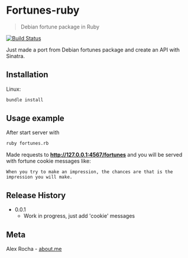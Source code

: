 # Fortunes-ruby 
> Debian fortune package in Ruby 

[![Build Status](https://travis-ci.org/alexrochas/fortunes-ruby.svg?branch=master)](https://travis-ci.org/alexrochas/fortunes-ruby)

Just made a port from Debian fortunes package and create an API with Sinatra.

## Installation

Linux:

```sh
bundle install
```

## Usage example

After start server with
```bash
ruby fortunes.rb
```
Made requests to **http://127.0.0.1:4567/fortunes** and you will be served with fortune cookie messages like:
```
When you try to make an impression, the chances are that is the
impression you will make.
```

## Release History

* 0.0.1
    * Work in progress, just add 'cookie' messages

## Meta

Alex Rocha - [about.me](about.me/alex.rochas)
